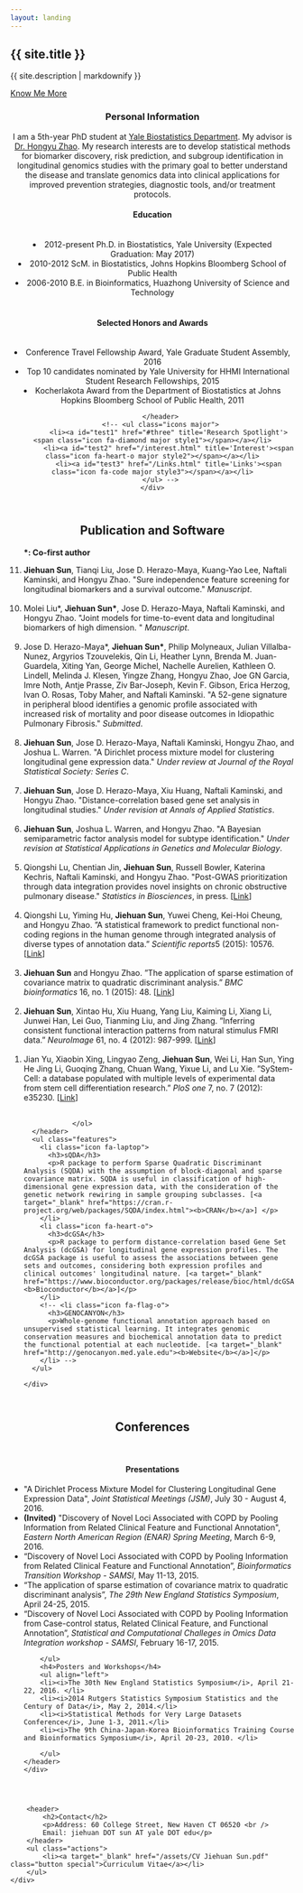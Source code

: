 ```yaml
---
layout: landing
---
```




<!-- Banner -->
<section id="banner">
	<div class="inner">
		<h2>{{ site.title }}</h2>
		<p>{{ site.description | markdownify }}</p>
	</div>
	<a href="#one" class="more scrolly">Know Me More</a>
</section>

<!-- One -->
<section id="one" class="wrapper style2 special">
	<div class="inner">
		<header class="major">
			<h3>Personal Information</h3>
			<p>I am a 5th-year PhD student at <a href="https://publichealth.yale.edu/biostat/">Yale Biostatistics Department</a>.
			My advisor is <a href="http://zhaocenter.org">Dr. Hongyu Zhao</a>.
			My research interests are to develop statistical methods for biomarker discovery, risk prediction, and subgroup identification in longitudinal genomics studies with the primary goal to better understand the disease and translate genomics data into clinical applications for improved prevention strategies, diagnostic tools, and/or treatment protocols. </p>
			<h4>Education</h4>
			<br />
			<li> 2012-present Ph.D. in Biostatistics, Yale University (Expected Graduation: May 2017) <br /></li>
			<li> 2010-2012 ScM. in Biostatistics, Johns Hopkins Bloomberg School of Public Health  <br /></li>
			<li> 2006-2010 B.E. in Bioinformatics, Huazhong University of Science and Technology <br /></li>
            <br />
			<h4>Selected Honors and Awards</h4>
			<br />
			<li> Conference Travel Fellowship Award, Yale Graduate Student Assembly, 2016 <br /></li>
			<li> Top 10 candidates nominated by Yale University for HHMI International Student Research Fellowships, 2015 <br /></li>
			<li> Kocherlakota Award from the Department of Biostatistics at Johns Hopkins Bloomberg School of Public Health, 2011 <br /></li>

		</header>
		<!-- <ul class="icons major">
			<li><a id="test1" href="#three" title='Research Spotlight'><span class="icon fa-diamond major style1"></span></a></li>
			<li><a id="test2" href="/interest.html" title='Interest'><span class="icon fa-heart-o major style2"></span></a></li>
			<li><a id="test3" href="/Links.html" title='Links'><span class="icon fa-code major style3"></span></a></li>
		</ul> -->
	</div>
</section>



<!-- Two -->
<!-- <section id="twoplus" class="wrapper style2 special">
	<div class="inner">
		<header class="major">
			<h2 align="center"><i>Resesarch Spotlight</i></h2>
			<p> </p>
		</header>
	</div>
</section>

  <section id="two" class="wrapper alt style2">
    <section class="spotlight">
      <div class="image"><img src="images/pic01.jpg" alt="" /></div>
      <div class="content">
        <h2>Classification of high-dimensional gene expression data</h2>
        <p>By assuming the covariance matrix to be block-diagonal and sparse, Sparse Quadratic Discriminant Analysis (SQDA) considers the genetic network rewiring sample classification of high-dimensional gene expression profiles. <br /><br /><i>The left figure decribes the general workflow of SQDA based on a toy example of classifications of tumor and normal samples.</i></p>
      </div>
    </section>
    <section class="spotlight">
      <div class="image"><img src="images/pic02.jpg" alt="" /></div>
      <div class="content">
        <h2>Gene set analysis on longitudinal expression profiles</h2>
        <p>Distance-correlation based Gene Set Analysis (dcGSA) is proposed to assess the associations between gene sets and outcomes with the consideration of both expression profiles and clinical outcomes' longitudinal nature. <br /><br /><i>The right figure shows the ROC curves comparing four gene set analysis methods under different simulation scenarios.</i></p>
      </div>
    </section>
    <section class="spotlight">
      <div class="image"><img src="images/pic03.jpg" alt="" /></div>
      <div class="content">
        <h2>Subtype Identification on longitudinal expression profiles</h2>
        <p>By modeling the expression trajectory over time in a linear mixed-effects framework and clustering based on the regression coefficients, BClustLonG accounts for the gene-gene correlation and tackles the high dimensionality challenge in a unique and innovative way. <br /><br /><i>The left table demonstrates the performance of BClustLonG under different simulation scenarios. </i></p>
      </div>
    </section>
  </section> -->

<!-- Three -->
  <section id="three" class="wrapper style2 special">
    <div class="inner">
      <header class="major">
        <h2>Publication and Software</h2>
        <ol align="left" reversed="true">

<p><strong>*: Co-first author</strong></p>

<li> <strong>Jiehuan Sun</strong>, Tianqi Liu, Jose D. Herazo-Maya, Kuang-Yao Lee, Naftali Kaminski, and Hongyu Zhao. "Sure independence feature screening for longitudinal biomarkers and a survival outcome." <i>Manuscript</i>. <br /><br /></li>
<li> Molei Liu*, <strong>Jiehuan Sun*</strong>, Jose D. Herazo-Maya, Naftali Kaminski, and Hongyu Zhao. "Joint models
for time-to-event data and longitudinal biomarkers of high dimension. " <i>Manuscript</i>.  <br /><br /></li>
<li> Jose D. Herazo-Maya*, <strong>Jiehuan Sun*</strong>, Philip Molyneaux, Julian Villalba-Nunez, Argyrios Tzouvelekis, Qin Li, Heather Lynn, Brenda M. Juan-Guardela, Xiting Yan, George Michel, Nachelle Aurelien, Kathleen O. Lindell, Melinda J. Klesen, Yingze Zhang, Hongyu Zhao, Joe GN Garcia, Imre Noth, Antje Prasse, Ziv Bar-Joseph, Kevin F. Gibson, Erica Herzog, Ivan O. Rosas, Toby Maher, and Naftali Kaminski. "A 52-gene signature in peripheral blood identifies a genomic profile associated with increased risk of mortality and poor disease outcomes in Idiopathic Pulmonary Fibrosis." <i>Submitted</i>.  <br /><br /></li>
<li> <strong>Jiehuan Sun</strong>, Jose D. Herazo-Maya, Naftali Kaminski, Hongyu Zhao, and Joshua L. Warren. "A Dirichlet process mixture model for clustering longitudinal gene expression data." <i>Under review at Journal of the Royal Statistical Society: Series C</i>.  <br /><br /></li>
<li> <strong>Jiehuan Sun</strong>, Jose D. Herazo-Maya, Xiu Huang, Naftali Kaminski, and Hongyu Zhao. "Distance-correlation based gene set analysis in longitudinal studies." <i>Under revision at Annals of Applied Statistics</i>.  <br /><br /></li>
<li> <strong>Jiehuan Sun</strong>, Joshua L. Warren, and Hongyu Zhao. "A Bayesian semiparametric factor analysis model for subtype identification." <i>Under revision at Statistical Applications in Genetics and Molecular Biology</i>.  <br /><br /></li>
<li> Qiongshi Lu, Chentian Jin, <strong>Jiehuan Sun</strong>, Russell Bowler, Katerina Kechris, Naftali Kaminski, and Hongyu Zhao. "Post-GWAS prioritization through data integration provides novel insights on chronic obstructive pulmonary disease." <i>Statistics in Biosciences</i>, in press. [<a target="_blank" href="http://link.springer.com/article/10.1007/s12561-016-9151-2">Link</a>]<br /><br /></li>
<li> Qiongshi Lu, Yiming Hu, <strong>Jiehuan Sun</strong>, Yuwei Cheng, Kei-Hoi Cheung, and Hongyu Zhao. ”A statistical framework to predict functional non-coding regions in the human genome through integrated analysis of diverse types of annotation data.” <i>Scientific reports</i>5 (2015): 10576. [<a target="_blank" href="http://www.nature.com/articles/srep10576">Link</a>] <br /><br /></li>
<li> <strong>Jiehuan Sun</strong> and Hongyu Zhao. ”The application of sparse estimation of covariance matrix to quadratic discriminant analysis.” <i>BMC bioinformatics</i> 16, no. 1 (2015): 48. [<a target="_blank" href="http://bmcbioinformatics.biomedcentral.com/articles/10.1186/s12859-014-0443-6">Link</a>]<br /><br /></li>
<li> <strong>Jiehuan Sun</strong>, Xintao Hu, Xiu Huang, Yang Liu, Kaiming Li, Xiang Li, Junwei Han, Lei Guo, Tianming Liu, and Jing Zhang. ”Inferring consistent functional interaction patterns from natural stimulus FMRI data.” <i>NeuroImage</i> 61, no. 4 (2012): 987-999. [<a target="_blank" href="http://www.sciencedirect.com/science/article/pii/S1053811912002868">Link</a>]<br /><br /></li>
<li> Jian Yu, Xiaobin Xing, Lingyao Zeng, <strong>Jiehuan Sun</strong>, Wei Li, Han Sun, Ying He Jing Li, Guoqing Zhang, Chuan Wang, Yixue Li, and Lu Xie. ”SyStem-Cell: a database populated with multiple levels of experimental data from stem cell differentiation research.” <i>PloS one</i> 7, no. 7 (2012): e35230. [<a target="_blank" href="http://journals.plos.org/plosone/article?id=10.1371/journal.pone.0035230">Link</a>]<br /><br /></li>


				</ol>
      </header>
      <ul class="features">
        <li class="icon fa-laptop">
          <h3>sQDA</h3>
          <p>R package to perform Sparse Quadratic Discriminant Analysis (SQDA) with the assumption of block-diagonal and sparse covariance matrix. SQDA is useful in classification of high-dimensional gene expression data, with the consideration of the genetic network rewiring in sample grouping subclasses. [<a target="_blank" href="https://cran.r-project.org/web/packages/SQDA/index.html"><b>CRAN</b></a>] </p>
        </li>
        <li class="icon fa-heart-o">
          <h3>dcGSA</h3>
          <p>R package to perform distance-correlation based Gene Set Analysis (dcGSA) for longitudinal gene expression profiles. The dcGSA package is useful to assess the associations between gene sets and outcomes, considering both expression profiles and clinical outcomes' longitudinal nature. [<a target="_blank" href="https://www.bioconductor.org/packages/release/bioc/html/dcGSA.html"><b>Bioconductor</b></a>]</p>
        </li>
        <!-- <li class="icon fa-flag-o">
          <h3>GENOCANYON</h3>
          <p>Whole-genome functional annotation approach based on unsupervised statistical learning. It integrates genomic conservation measures and biochemical annotation data to predict the functional potential at each nucleotide. [<a target="_blank" href="http://genocanyon.med.yale.edu"><b>Website</b></a>]</p>
        </li> -->
      </ul>

    </div>
  </section>


<section id="four" class="wrapper style2 special">
  <div class="inner">
	<header class="major">
		<h2>Conferences</h2>
		<br />
		<h4>Presentations</h4>
		<ul align="left">
         <li> "A Dirichlet Process Mixture Model for Clustering Longitudinal Gene Expression Data", <i>Joint Statistical Meetings (JSM)</i>, July 30 - August 4, 2016. </li>
		<li> <strong>(Invited)</strong> "Discovery of Novel Loci Associated with COPD by Pooling Information from Related Clinical Feature and Functional Annotation", <i>Eastern North American Region (ENAR) Spring Meeting</i>, March 6-9, 2016. </li>
		<li>“Discovery of Novel Loci Associated with COPD by Pooling Information from Related Clinical Feature and Functional Annotation”, <i>Bioinformatics Transition Workshop - SAMSI</i>, May 11-13, 2015.</li>
		<li>“The application of sparse estimation of covariance matrix to quadratic discriminant analysis”, <i>The 29th New England Statistics Symposium</i>, April 24-25, 2015.</li>
        <li>“Discovery of Novel Loci Associated with COPD by Pooling Information from Case-control status, Related Clinical Feature, and Functional Annotation”, <i>Statistical and Computational Challeges in Omics Data Integration workshop - SAMSI</i>, February 16-17, 2015.</li>

		</ul>
		<h4>Posters and Workshops</h4>
		<ul align="left">
		<li><i>The 30th New England Statistics Symposium</i>, April 21-22, 2016. </li>
        <li><i>2014 Rutgers Statistics Symposium Statistics and the Century of Data</i>, May 2, 2014.</li>
		<li><i>Statistical Methods for Very Large Datasets Conference</i>, June 1-3, 2011.</li>
		<li><i>The 9th China-Japan-Korea Bioinformatics Training Course and Bioinformatics Symposium</i>, April 20-23, 2010. </li>

		</ul>
	</header>
	</div>
</section>





<!-- CTA -->
<section id="cta" class="wrapper style2">
	<div class="inner">

		<header>
			<h2>Contact</h2>
			<p>Address: 60 College Street, New Haven CT 06520 <br />
			Email: jiehuan DOT sun AT yale DOT edu</p>
		</header>
		<ul class="actions">
			<li><a target="_blank" href="/assets/CV Jiehuan Sun.pdf" class="button special">Curriculum Vitae</a></li>
		</ul>
	</div>
</section>
